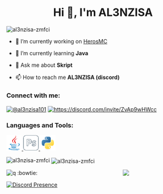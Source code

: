 <h1 align="center">Hi 👋, I'm AL3NZISA</h1>

<p align="left"> <img src="https://komarev.com/ghpvc/?username=al3nzisa-zmfci&label=Profile%20views&color=0e75b6&style=flat" alt="al3nzisa-zmfci" /> </p>

- 🔭 I’m currently working on [HerosMC](https://discord.gg/heros)

- 🌱 I’m currently learning **Java**

- 💬 Ask me about **Skript**

- 📫 How to reach me **AL3NZISA (discord)**

<h3 align="left">Connect with me:</h3>
<p align="left">
<a href="https://www.youtube.com/c/@al3nzisa102" target="blank"><img align="center" src="https://raw.githubusercontent.com/rahuldkjain/github-profile-readme-generator/master/src/images/icons/Social/youtube.svg" alt="@al3nzisa101" height="30" width="40" /></a>
<a href="https://discord.gg/https://discord.com/invite/ZvAp9wHWcc" target="blank"><img align="center" src="https://raw.githubusercontent.com/rahuldkjain/github-profile-readme-generator/master/src/images/icons/Social/discord.svg" alt="https://discord.com/invite/ZvAp9wHWcc" height="30" width="40" /></a>
</p>

<h3 align="left">Languages and Tools:</h3>
<p align="left"> <a href="https://www.java.com" target="_blank" rel="noreferrer"> <img src="https://raw.githubusercontent.com/devicons/devicon/master/icons/java/java-original.svg" alt="java" width="40" height="40"/> </a> <a href="https://www.photoshop.com/en" target="_blank" rel="noreferrer"> <img src="https://raw.githubusercontent.com/devicons/devicon/master/icons/photoshop/photoshop-line.svg" alt="photoshop" width="40" height="40"/> </a> <a href="https://www.python.org" target="_blank" rel="noreferrer"> <img src="https://raw.githubusercontent.com/devicons/devicon/master/icons/python/python-original.svg" alt="python" width="40" height="40"/> </a> </p>

<p><img align="left" src="https://github-readme-stats.vercel.app/api/top-langs?username=al3nzisa-zmfci&show_icons=true&locale=en&layout=compact" alt="al3nzisa-zmfci" /></p>

<p>&nbsp;<img align="center" src="https://github-readme-stats.vercel.app/api?username=al3nzisa-zmfci&show_icons=true&locale=en" alt="al3nzisa-zmfci" /></p>

![q](https://komarev.com/ghpvc/?username=j3qn&label=Views&color=576beb)
<img align='right' src='https://user-images.githubusercontent.com/5713670/87202985-820dcb80-c2b6-11ea-9f56-7ec461c497c3.gif' width='200'>
:bowtie:

[![Discord Presence](https://lanyard.cnrad.dev/api/781960716299010078)](https://discord.com/users/781960716299010078)
